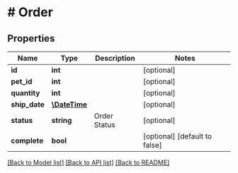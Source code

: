 # # Order

## Properties

Name | Type | Description | Notes
------------ | ------------- | ------------- | -------------
**id** | **int** |  | [optional]
**pet_id** | **int** |  | [optional]
**quantity** | **int** |  | [optional]
**ship_date** | [**\DateTime**](\DateTime.md) |  | [optional]
**status** | **string** | Order Status | [optional]
**complete** | **bool** |  | [optional] [default to false]

[[Back to Model list]](../../README.md#models) [[Back to API list]](../../README.md#endpoints) [[Back to README]](../../README.md)
